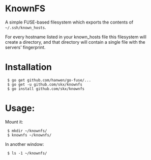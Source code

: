 
# KnownFS

A simple FUSE-based filesystem which exports the contents of `~/.ssh/known_hosts`.

For every hostname listed in your known_hosts file this filesystem will create a directory, and that directory will contain a single file with the servers' fingerprint.


# Installation

     $ go get github.com/hanwen/go-fuse/...
     $ go get -u github.com/skx/knownfs
     $ go install github.com/skx/knownfs

# Usage:

Mount it:

     $ mkdir ~/knownfs/
     $ knownfs ~/knownfs/

In another window:

     $ ls -1 ~/knownfs/

